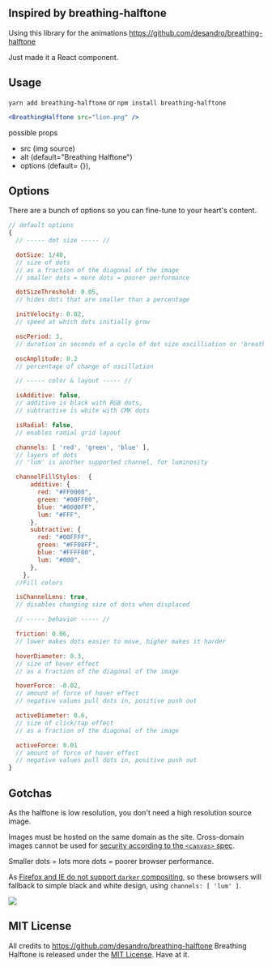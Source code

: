 ## Inspired by breathing-halftone

Using this library for the animations https://github.com/desandro/breathing-halftone

Just made it a React component.

## Usage
`yarn add breathing-halftone` or `npm install breathing-halftone`
```jsx
<BreathingHalftone src="lion.png" />
```

possible props

- src (img source)
- alt (default="Breathing Halftone")
- options (default= {}),

## Options

There are a bunch of options so you can fine-tune to your heart's content.

```js
// default options
{
  // ----- dot size ----- //

  dotSize: 1/40,
  // size of dots
  // as a fraction of the diagonal of the image
  // smaller dots = more dots = poorer performance

  dotSizeThreshold: 0.05,
  // hides dots that are smaller than a percentage

  initVelocity: 0.02,
  // speed at which dots initially grow

  oscPeriod: 3,
  // duration in seconds of a cycle of dot size oscilliation or 'breathing'

  oscAmplitude: 0.2
  // percentage of change of oscillation

  // ----- color & layout ----- //

  isAdditive: false,
  // additive is black with RGB dots,
  // subtractive is white with CMK dots

  isRadial: false,
  // enables radial grid layout

  channels: [ 'red', 'green', 'blue' ],
  // layers of dots
  // 'lum' is another supported channel, for luminosity

  channelFillStyles:  {
      additive: {
        red: "#FF0000",
        green: "#00FF00",
        blue: "#0000FF",
        lum: "#FFF",
      },
      subtractive: {
        red: "#00FFFF",
        green: "#FF00FF",
        blue: "#FFFF00",
        lum: "#000",
      },
    },
  //Fill colors

  isChannelLens: true,
  // disables changing size of dots when displaced

  // ----- behavior ----- //

  friction: 0.06,
  // lower makes dots easier to move, higher makes it harder

  hoverDiameter: 0.3,
  // size of hover effect
  // as a fraction of the diagonal of the image

  hoverForce: -0.02,
  // amount of force of hover effect
  // negative values pull dots in, positive push out

  activeDiameter: 0.6,
  // size of click/tap effect
  // as a fraction of the diagonal of the image

  activeForce: 0.01
  // amount of force of hover effect
  // negative values pull dots in, positive push out
}
```

## Gotchas

As the halftone is low resolution, you don't need a high resolution source image.

Images must be hosted on the same domain as the site. Cross-domain images cannot be used for [security according to the `<canvas>` spec](http://www.whatwg.org/specs/web-apps/current-work/multipage/the-canvas-element.html#security-with-canvas-elements).

Smaller dots = lots more dots = poorer browser performance.

As [Firefox and IE do not support `darker` compositing](http://dropshado.ws/post/77229081704/firefox-doesnt-support-canvas-composite-darker), so these browsers will fallback to simple black and white design, using `channels: [ 'lum' ]`.


 <a href="https://paypal.me/ozluy"> <img src="https://raw.githubusercontent.com/ozluy/react-stripe-script-loader/master/buy-me-a-coffee-with-paypal.png" /></a>

## MIT License

All credits to https://github.com/desandro/breathing-halftone
Breathing Halftone is released under the [MIT License](http://desandro.mit-license.org/). Have at it.
